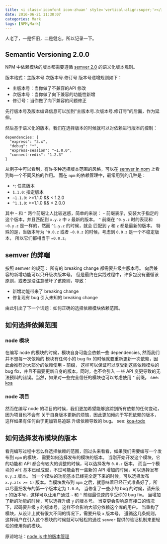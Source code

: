 ```yaml
---
title: <i class='iconfont icon-zhuan' style='vertical-align:super;'></i> NPM版本管理
date: 2016-06-21 11:30:07
categories: Mark
tags: [NPM,Mark]
---
```


人老了，一是怀旧，二是健忘，所以记录一下。

## Semantic Versioning 2.0.0
NPM 中依赖模块的版本都需要遵循 [semver 2.0][1] 的语义化版本规则。

版本格式：主版本号.次版本号.修订号
版本号递增规则如下：

- 主版本号：当你做了不兼容的API 修改
- 次版本号：当你做了向下兼容的功能性新增 
- 修订号：当你做了向下兼容的问题修正

先行版本号及版本编译信息可以加到“主版本号.次版本号.修订号”的后面，作为延伸。

然后基于语义化的版本，我们在选择版本的时候就可以对依赖进行版本的控制：
```
dependencies: {
  "express": "3.x",
  "debug": "*",
  "express-session": "~1.0.0",
  "connect-redis": "1.2.3"
}
```
<!-- more -->
从例子中可以看到，有许多种选择版本范围的风格，可以在 [semver in npm][2] 上看到每一个不同风格的作用。 而在 `npm` 的依赖管理中，最常用到的几种是：

- `*`: 任意版本
- `1.1.0`: 指定版本
- `~1.1.0`: >=1.1.0 && < 1.2.0
- `^1.1.0`: >=1.1.0 && < 2.0.0

其中 `~` 和 `^` 两个前缀让人比较迷惑，简单的来说：
`~` 前缀表示，安装大于指定的这个版本，并且匹配到 `x.y.z` 中 `z` 最新的版本。
`^` 前缀在 `^0.y.z` 时的表现和 `~0.y.z` 是一样的，然而 `^1.y.z` 的时候，就会 匹配到 `y` 和 `z` 都是最新的版本。
特殊的是，当版本号为 `^0.0.z` 或者 `~0.0.z` 的时候，考虑到 `0.0.z` 是一个不稳定版本， 所以它们都相当于 `=0.0.z`。
## semver 的弊端
按照 semver 的规范：
所有的 breaking change 都需要升级主版本号。
向后兼容的新增功能可以只升级次版本号。
但是最终在实践过程中，许多包没有遵循该原则，或者是没注意破坏了该原则，导致：

- 新增功能带来了 breaking change
- 修复现有 bug 引入未知的 breaking change

由此引出了下一个话题：如何正确的选择依赖模块依赖范围。

## 如何选择依赖范围
### node 模块
在编写 node 的模块的时候，模块自身可能会依赖一些 dependencies, 然而我们并不想每一次依赖的 模块有任何小的 bug fix 的时候就要重新更新一次依赖，因此会推荐对大部分的依赖使用 `~` 前缀， 这样可以保证可以享受到这些依赖模块的 bug fix，并且不需要更新自身的版本。同时，也不会引入 一些 API 变更导致的无法预料的错误。当然，如果对一些完全信任的模块也可以考虑使用 `^` 前缀。
see: [koa][3]
### node 项目
然而在编写 node 的项目的时候，我们更加希望能够追踪到所有依赖的任何变动，因为项目也不会有 关于自身版本更新的烦恼，因此更加倾向于写死依赖的版本，这样如果有任何由于更加容易追踪 升级依赖导致的 bug。
see: [koa-todo][4]
## 如何选择发布模块的版本
看完编写过程中怎么样选择依赖的范围，回过头来看看，如果我们需要编写一个发布到 `npm` 的模块， 需要如何选择发布的模块的版本。
当刚开始开发这个模块，它的功能和 API 都会有较大的调整的时候，可以选择发布 `0.0.z` 版本。
而当一个模块的 `API` 基本已经成型，不过可能会有一些新的 API 增加的时候，可以选择发布 `0.y.z` 版本。
当一个模块的功能基本已经完全定下来的时候，可以选择发布 `x.y.z(x >= 1)` 版本。当模块发布到 `npm` 之后，就意味着已经正式准备好了，所以尽量把发布的第一个版本定为 `1.0.0`。
当修复了一些小的 bug 的时候，请升级 `z` 的版本号，这样可以让用户通过 `~` 和 `^` 前缀最快速的享受你的 bug fix。
当增加了新的功能的时候，可以选择升级 `y` 的版本号。
当变更会影响原有接口的情况下，起码要升级 `y` 的版本号，这样不会影响大部分依赖这个库的用户。
当重构了模块，从设计上就有很大不同的情况下，需要升级 `x` 版本号。
遵循这几条规则，这样用户在引入这个模块的时候就可以轻松的通过 `semver` 提供的验证机制来更轻松的使用你的模块。

原谅地址：[node.js 中的版本管理][5]

  [1]: http://semver.org/lang/zh-CN
  [2]: https://docs.npmjs.com/misc/semver
  [3]: https://github.com/koajs/koa/blob/master/package.json
  [4]: https://github.com/koajs/todo/blob/master/package.json
  [5]: http://deadhorse.me/nodejs/2014/04/27/semver-in-nodejs.html